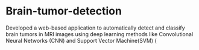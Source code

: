 # Brain-tumor-detection
Developed a web-based application to automatically detect and classify brain tumors in MRI  images using deep learning  methods like Convolutional Neural Networks (CNN) and Support Vector Machine(SVM)  ( 
